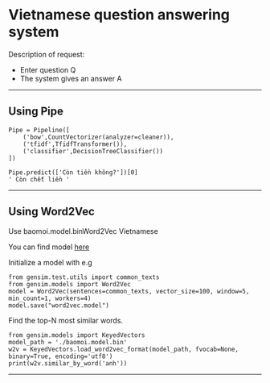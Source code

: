 
# Vietnamese question answering system

Description of request:
- Enter question Q
- The system gives an answer A

---
## Using Pipe
```
Pipe = Pipeline([
    ('bow',CountVectorizer(analyzer=cleaner)),
    ('tfidf',TfidfTransformer()),
    ('classifier',DecisionTreeClassifier())
])
```
```
Pipe.predict(['Còn tiền không?'])[0]
' Còn chết liền '
```
---
## Using Word2Vec

Use baomoi.model.binWord2Vec Vietnamese

You can find model [here](https://thiaisotajppub.s3-ap-northeast-1.amazonaws.com/publicfiles/baomoi.model.bin)

Initialize a model with e.g
```
from gensim.test.utils import common_texts
from gensim.models import Word2Vec
model = Word2Vec(sentences=common_texts, vector_size=100, window=5, min_count=1, workers=4)
model.save("word2vec.model")
```
Find the top-N most similar words.

```
from gensim.models import KeyedVectors
model_path = './baomoi.model.bin'
w2v = KeyedVectors.load_word2vec_format(model_path, fvocab=None, binary=True, encoding='utf8')
print(w2v.similar_by_word('anh'))
```
---

